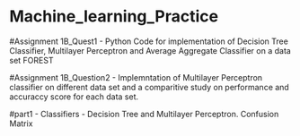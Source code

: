 # Machine_learning_Practice

#Assignment 1B_Quest1 - Python Code for implementation of Decision Tree Classifier, Multilayer Perceptron and Average Aggregate Classifier on a data set FOREST

#Assignment 1B_Question2 - Implemntation of Multilayer Perceptron classifier on different data set and a comparitive study on performance and accuraccy score for each data set.

#part1 - Classifiers - Decision Tree and Multilayer Perceptron. Confusion Matrix 
